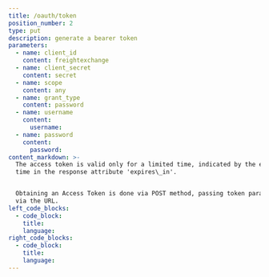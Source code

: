 ```yaml
---
title: /oauth/token
position_number: 2
type: put
description: generate a bearer token
parameters:
  - name: client_id
    content: freightexchange
  - name: client_secret
    content: secret
  - name: scope
    content: any
  - name: grant_type
    content: password
  - name: username
    content:
      username:
  - name: password
    content:
      password:
content_markdown: >-
  The access token is valid only for a limited time, indicated by the expiration
  time in the response attribute 'expires\_in'.


  Obtaining an Access Token is done via POST method, passing token parameters
  via the URL.
left_code_blocks:
  - code_block:
    title:
    language:
right_code_blocks:
  - code_block:
    title:
    language:
---
```


